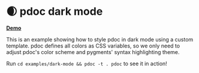 # 🌒 pdoc dark mode

[**Demo**](https://pdoc.dev/docs/dark-mode/demo.html)

This is an example showing how to style pdoc in dark mode using a custom template.
pdoc defines all colors as CSS variables, so we only need to adjust pdoc's color scheme
and pygments' syntax highlighting theme.

Run `cd examples/dark-mode && pdoc -t . pdoc` to see it in action!
